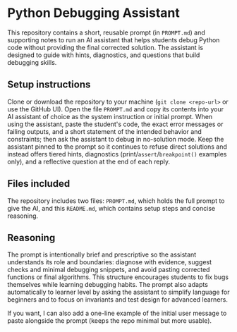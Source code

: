 # Python Debugging Assistant

This repository contains a short, reusable prompt (in `PROMPT.md`) and supporting notes to run an AI assistant that helps students debug Python code without providing the final corrected solution. The assistant is designed to guide with hints, diagnostics, and questions that build debugging skills.

## Setup instructions

Clone or download the repository to your machine (`git clone <repo-url>` or use the GitHub UI). Open the file `PROMPT.md` and copy its contents into your AI assistant of choice as the system instruction or initial prompt. When using the assistant, paste the student's code, the exact error messages or failing outputs, and a short statement of the intended behavior and constraints; then ask the assistant to debug in no-solution mode. Keep the assistant pinned to the prompt so it continues to refuse direct solutions and instead offers tiered hints, diagnostics (print/`assert`/`breakpoint()` examples only), and a reflective question at the end of each reply.

## Files included

The repository includes two files: `PROMPT.md`, which holds the full prompt to give the AI, and this `README.md`, which contains setup steps and concise reasoning.

## Reasoning

The prompt is intentionally brief and prescriptive so the assistant understands its role and boundaries: diagnose with evidence, suggest checks and minimal debugging snippets, and avoid pasting corrected functions or final algorithms. This structure encourages students to fix bugs themselves while learning debugging habits. The prompt also adapts automatically to learner level by asking the assistant to simplify language for beginners and to focus on invariants and test design for advanced learners.

If you want, I can also add a one-line example of the initial user message to paste alongside the prompt (keeps the repo minimal but more usable).

